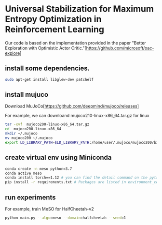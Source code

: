 # Universal Stabilization for Maximum Entropy Optimization in Reinforcement Learning
Our code is based on the implementation provided in the paper "Better Exploration with Optimistic Actor Critic."[https://github.com/microsoft/oac-explore] 

## install some dependencies.

```bash
sudo apt-get install libglew-dev patchelf
```

## install mujuco

Download MuJoCo[https://github.com/deepmind/mujoco/releases]

For example, we can downloand mujoco210-linux-x86_64.tar.gz for linux

```bash
tar -xvf  mujoco200-linux-x86_64.tar.gz
cd  mujoco200-linux-x86_64
mkdir ~/.mujoco
mv mujoco200 ~/.mujoco
export LD_LIBRARY_PATH=$LD_LIBRARY_PATH:/home/user/.mujoco/mujoco200/bin
```


## create virtual env using Miniconda
```bash
conda create -n meso python=3.7
conda active meso
conda install torch==1.12 # you can find the detail command on the pytroch website
pip install -r requirements.txt # Packages are listed in environment_config/requirements.txt file
```

## run experiments
For example, train MeSO for HalfCheetah-v2
```bash
python main.py --algo=meso --domain=halfcheetah --seed=1
```


